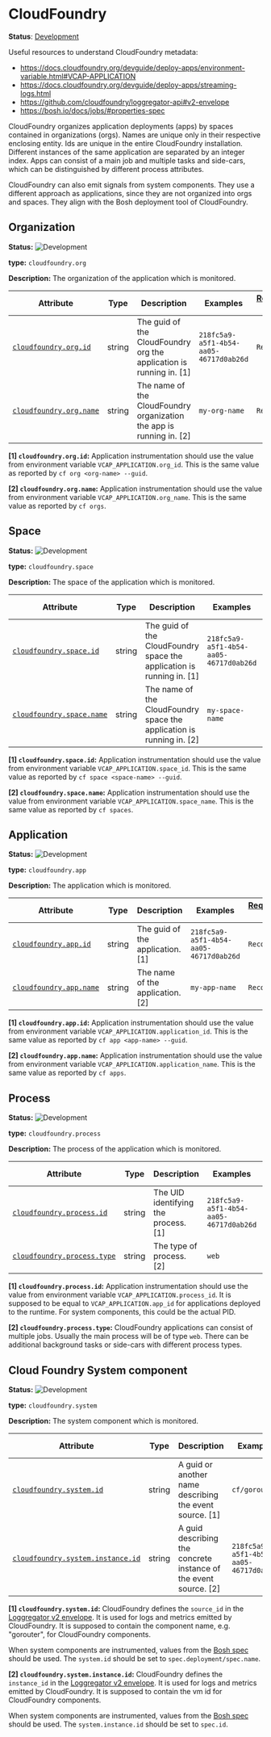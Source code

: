 # CloudFoundry

**Status**: [Development][DocumentStatus]

Useful resources to understand CloudFoundry metadata:

* <https://docs.cloudfoundry.org/devguide/deploy-apps/environment-variable.html#VCAP-APPLICATION>
* <https://docs.cloudfoundry.org/devguide/deploy-apps/streaming-logs.html>
* <https://github.com/cloudfoundry/loggregator-api#v2-envelope>
* <https://bosh.io/docs/jobs/#properties-spec>

CloudFoundry organizes application deployments (apps) by spaces contained in
organizations (orgs). Names are unique only in their respective enclosing
entity. Ids are unique in the entire CloudFoundry installation. Different
instances of the same application are separated by an integer index. Apps can
consist of a main job and multiple tasks and side-cars, which can be
distinguished by different process attributes.

CloudFoundry can also emit signals from system components. They use a different
approach as applications, since they are not organized into orgs and spaces.
They align with the Bosh deployment tool of CloudFoundry.

## Organization

<!-- semconv entity.cloudfoundry.org -->
<!-- NOTE: THIS TEXT IS AUTOGENERATED. DO NOT EDIT BY HAND. -->
<!-- see templates/registry/markdown/snippet.md.j2 -->
<!-- prettier-ignore-start -->
<!-- markdownlint-capture -->
<!-- markdownlint-disable -->


**Status:** ![Development](https://img.shields.io/badge/-development-blue)

**type:** `cloudfoundry.org`

**Description:** The organization of the application which is monitored.

| Attribute  | Type | Description  | Examples  | [Requirement Level](https://opentelemetry.io/docs/specs/semconv/general/attribute-requirement-level/) | Stability |
|---|---|---|---|---|---|
| [`cloudfoundry.org.id`](/docs/registry/attributes/cloudfoundry.md) | string | The guid of the CloudFoundry org the application is running in. [1] | `218fc5a9-a5f1-4b54-aa05-46717d0ab26d` | `Recommended` | ![Development](https://img.shields.io/badge/-development-blue) |
| [`cloudfoundry.org.name`](/docs/registry/attributes/cloudfoundry.md) | string | The name of the CloudFoundry organization the app is running in. [2] | `my-org-name` | `Recommended` | ![Development](https://img.shields.io/badge/-development-blue) |

**[1] `cloudfoundry.org.id`:** Application instrumentation should use the value from environment
variable `VCAP_APPLICATION.org_id`. This is the same value as
reported by `cf org <org-name> --guid`.

**[2] `cloudfoundry.org.name`:** Application instrumentation should use the value from environment
variable `VCAP_APPLICATION.org_name`. This is the same value as
reported by `cf orgs`.

<!-- markdownlint-restore -->
<!-- prettier-ignore-end -->
<!-- END AUTOGENERATED TEXT -->
<!-- endsemconv -->

## Space

<!-- semconv entity.cloudfoundry.space -->
<!-- NOTE: THIS TEXT IS AUTOGENERATED. DO NOT EDIT BY HAND. -->
<!-- see templates/registry/markdown/snippet.md.j2 -->
<!-- prettier-ignore-start -->
<!-- markdownlint-capture -->
<!-- markdownlint-disable -->


**Status:** ![Development](https://img.shields.io/badge/-development-blue)

**type:** `cloudfoundry.space`

**Description:** The space of the application which is monitored.

| Attribute  | Type | Description  | Examples  | [Requirement Level](https://opentelemetry.io/docs/specs/semconv/general/attribute-requirement-level/) | Stability |
|---|---|---|---|---|---|
| [`cloudfoundry.space.id`](/docs/registry/attributes/cloudfoundry.md) | string | The guid of the CloudFoundry space the application is running in. [1] | `218fc5a9-a5f1-4b54-aa05-46717d0ab26d` | `Recommended` | ![Development](https://img.shields.io/badge/-development-blue) |
| [`cloudfoundry.space.name`](/docs/registry/attributes/cloudfoundry.md) | string | The name of the CloudFoundry space the application is running in. [2] | `my-space-name` | `Recommended` | ![Development](https://img.shields.io/badge/-development-blue) |

**[1] `cloudfoundry.space.id`:** Application instrumentation should use the value from environment
variable `VCAP_APPLICATION.space_id`. This is the same value as
reported by `cf space <space-name> --guid`.

**[2] `cloudfoundry.space.name`:** Application instrumentation should use the value from environment
variable `VCAP_APPLICATION.space_name`. This is the same value as
reported by `cf spaces`.

<!-- markdownlint-restore -->
<!-- prettier-ignore-end -->
<!-- END AUTOGENERATED TEXT -->
<!-- endsemconv -->

## Application

<!-- semconv entity.cloudfoundry.app -->
<!-- NOTE: THIS TEXT IS AUTOGENERATED. DO NOT EDIT BY HAND. -->
<!-- see templates/registry/markdown/snippet.md.j2 -->
<!-- prettier-ignore-start -->
<!-- markdownlint-capture -->
<!-- markdownlint-disable -->


**Status:** ![Development](https://img.shields.io/badge/-development-blue)

**type:** `cloudfoundry.app`

**Description:** The application which is monitored.

| Attribute  | Type | Description  | Examples  | [Requirement Level](https://opentelemetry.io/docs/specs/semconv/general/attribute-requirement-level/) | Stability |
|---|---|---|---|---|---|
| [`cloudfoundry.app.id`](/docs/registry/attributes/cloudfoundry.md) | string | The guid of the application. [1] | `218fc5a9-a5f1-4b54-aa05-46717d0ab26d` | `Recommended` | ![Development](https://img.shields.io/badge/-development-blue) |
| [`cloudfoundry.app.name`](/docs/registry/attributes/cloudfoundry.md) | string | The name of the application. [2] | `my-app-name` | `Recommended` | ![Development](https://img.shields.io/badge/-development-blue) |

**[1] `cloudfoundry.app.id`:** Application instrumentation should use the value from environment
variable `VCAP_APPLICATION.application_id`. This is the same value as
reported by `cf app <app-name> --guid`.

**[2] `cloudfoundry.app.name`:** Application instrumentation should use the value from environment
variable `VCAP_APPLICATION.application_name`. This is the same value
as reported by `cf apps`.

<!-- markdownlint-restore -->
<!-- prettier-ignore-end -->
<!-- END AUTOGENERATED TEXT -->
<!-- endsemconv -->

## Process

<!-- semconv entity.cloudfoundry.process -->
<!-- NOTE: THIS TEXT IS AUTOGENERATED. DO NOT EDIT BY HAND. -->
<!-- see templates/registry/markdown/snippet.md.j2 -->
<!-- prettier-ignore-start -->
<!-- markdownlint-capture -->
<!-- markdownlint-disable -->


**Status:** ![Development](https://img.shields.io/badge/-development-blue)

**type:** `cloudfoundry.process`

**Description:** The process of the application which is monitored.

| Attribute  | Type | Description  | Examples  | [Requirement Level](https://opentelemetry.io/docs/specs/semconv/general/attribute-requirement-level/) | Stability |
|---|---|---|---|---|---|
| [`cloudfoundry.process.id`](/docs/registry/attributes/cloudfoundry.md) | string | The UID identifying the process. [1] | `218fc5a9-a5f1-4b54-aa05-46717d0ab26d` | `Recommended` | ![Development](https://img.shields.io/badge/-development-blue) |
| [`cloudfoundry.process.type`](/docs/registry/attributes/cloudfoundry.md) | string | The type of process. [2] | `web` | `Recommended` | ![Development](https://img.shields.io/badge/-development-blue) |

**[1] `cloudfoundry.process.id`:** Application instrumentation should use the value from environment
variable `VCAP_APPLICATION.process_id`. It is supposed to be equal to
`VCAP_APPLICATION.app_id` for applications deployed to the runtime.
For system components, this could be the actual PID.

**[2] `cloudfoundry.process.type`:** CloudFoundry applications can consist of multiple jobs. Usually the
main process will be of type `web`. There can be additional background
tasks or side-cars with different process types.

<!-- markdownlint-restore -->
<!-- prettier-ignore-end -->
<!-- END AUTOGENERATED TEXT -->
<!-- endsemconv -->

## Cloud Foundry System component

<!-- semconv entity.cloudfoundry.system -->
<!-- NOTE: THIS TEXT IS AUTOGENERATED. DO NOT EDIT BY HAND. -->
<!-- see templates/registry/markdown/snippet.md.j2 -->
<!-- prettier-ignore-start -->
<!-- markdownlint-capture -->
<!-- markdownlint-disable -->


**Status:** ![Development](https://img.shields.io/badge/-development-blue)

**type:** `cloudfoundry.system`

**Description:** The system component which is monitored.

| Attribute  | Type | Description  | Examples  | [Requirement Level](https://opentelemetry.io/docs/specs/semconv/general/attribute-requirement-level/) | Stability |
|---|---|---|---|---|---|
| [`cloudfoundry.system.id`](/docs/registry/attributes/cloudfoundry.md) | string | A guid or another name describing the event source. [1] | `cf/gorouter` | `Recommended` | ![Development](https://img.shields.io/badge/-development-blue) |
| [`cloudfoundry.system.instance.id`](/docs/registry/attributes/cloudfoundry.md) | string | A guid describing the concrete instance of the event source. [2] | `218fc5a9-a5f1-4b54-aa05-46717d0ab26d` | `Recommended` | ![Development](https://img.shields.io/badge/-development-blue) |

**[1] `cloudfoundry.system.id`:** CloudFoundry defines the `source_id` in the [Loggregator v2 envelope](https://github.com/cloudfoundry/loggregator-api#v2-envelope).
It is used for logs and metrics emitted by CloudFoundry. It is
supposed to contain the component name, e.g. "gorouter", for
CloudFoundry components.

When system components are instrumented, values from the
[Bosh spec](https://bosh.io/docs/jobs/#properties-spec)
should be used. The `system.id` should be set to
`spec.deployment/spec.name`.

**[2] `cloudfoundry.system.instance.id`:** CloudFoundry defines the `instance_id` in the [Loggregator v2 envelope](https://github.com/cloudfoundry/loggregator-api#v2-envelope).
It is used for logs and metrics emitted by CloudFoundry. It is
supposed to contain the vm id for CloudFoundry components.

When system components are instrumented, values from the
[Bosh spec](https://bosh.io/docs/jobs/#properties-spec)
should be used. The `system.instance.id` should be set to `spec.id`.

<!-- markdownlint-restore -->
<!-- prettier-ignore-end -->
<!-- END AUTOGENERATED TEXT -->
<!-- endsemconv -->

[DocumentStatus]: https://github.com/open-telemetry/opentelemetry-specification/tree/v1.46.0/specification/document-status.md
